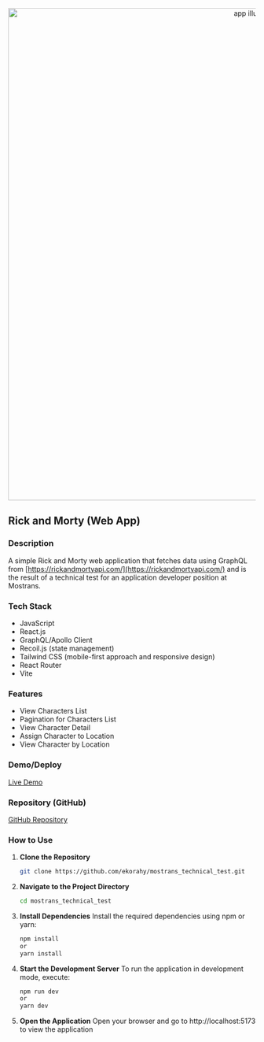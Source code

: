 <div align="center">
  <img src="https://github.com/user-attachments/assets/29fcb162-ea9d-40e7-97eb-3331f29694f1" alt="app illustration" width=1000>
</div>

## Rick and Morty (Web App)

### Description
A simple Rick and Morty web application that fetches data using GraphQL from [https://rickandmortyapi.com/](https://rickandmortyapi.com/) and is the result of a technical test for an application developer position at Mostrans.

### Tech Stack
- JavaScript
- React.js
- GraphQL/Apollo Client
- Recoil.js (state management)
- Tailwind CSS (mobile-first approach and responsive design)
- React Router
- Vite

### Features
- View Characters List
- Pagination for Characters List
- View Character Detail
- Assign Character to Location
- View Character by Location

### Demo/Deploy
[Live Demo](https://mostrans-technical-test.vercel.app/)

### Repository (GitHub)
[GitHub Repository](https://github.com/ekorahy/mostrans_technical_test)

### How to Use

1. **Clone the Repository**
   ```bash
   git clone https://github.com/ekorahy/mostrans_technical_test.git

2. **Navigate to the Project Directory**
   ```bash
   cd mostrans_technical_test
3. **Install Dependencies**
   Install the required dependencies using npm or yarn:
   ```bash
   npm install
   or
   yarn install
4. **Start the Development Server**
   To run the application in development mode, execute:
   ```bash
   npm run dev
   or
   yarn dev
5. **Open the Application**
   Open your browser and go to http://localhost:5173 to view the application
   
